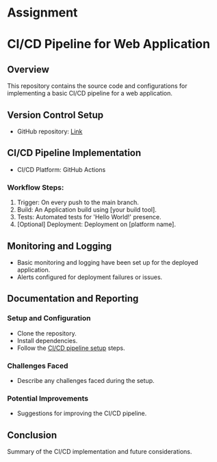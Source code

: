 # Assignment

# CI/CD Pipeline for Web Application

## Overview

This repository contains the source code and configurations for implementing a basic CI/CD pipeline for a web application.

## Version Control Setup

- GitHub repository: [Link](https://github.com/Balajiavinash/Assignment)

## CI/CD Pipeline Implementation

- CI/CD Platform: GitHub Actions

### Workflow Steps:

1. Trigger: On every push to the main branch.
2. Build: An Application build using [your build tool].
3. Tests: Automated tests for 'Hello World!' presence.
4. [Optional] Deployment: Deployment on [platform name].

## Monitoring and Logging

- Basic monitoring and logging have been set up for the deployed application.
- Alerts configured for deployment failures or issues.

## Documentation and Reporting

### Setup and Configuration

- Clone the repository.
- Install dependencies.
- Follow the [CI/CD pipeline setup](.github/workflows/main.yml) steps.

### Challenges Faced

- Describe any challenges faced during the setup.

### Potential Improvements
- Suggestions for improving the CI/CD pipeline.

## Conclusion
Summary of the CI/CD implementation and future considerations.
